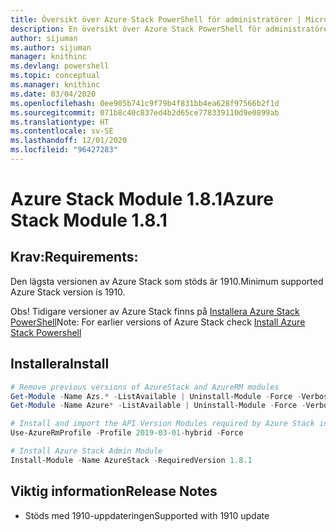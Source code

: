 ```yaml
---
title: Översikt över Azure Stack PowerShell för administratörer | Microsoft Docs
description: En översikt över Azure Stack PowerShell för administratörer med anvisningar för installation och konfiguration.
author: sijuman
ms.author: sijuman
manager: knithinc
ms.devlang: powershell
ms.topic: conceptual
ms.manager: knithinc
ms.date: 03/04/2020
ms.openlocfilehash: 0ee905b741c9f79b4f831bb4ea628f97566b2f1d
ms.sourcegitcommit: 071b8c40c837ed4b2d65ce778339110d9e0899ab
ms.translationtype: HT
ms.contentlocale: sv-SE
ms.lasthandoff: 12/01/2020
ms.locfileid: "96427283"
---
```

# <a name="azure-stack-module-181"></a><span data-ttu-id="0e98a-103">Azure Stack Module 1.8.1</span><span class="sxs-lookup"><span data-stu-id="0e98a-103">Azure Stack Module 1.8.1</span></span>

## <a name="requirements"></a><span data-ttu-id="0e98a-104">Krav:</span><span class="sxs-lookup"><span data-stu-id="0e98a-104">Requirements:</span></span>

<span data-ttu-id="0e98a-105">Den lägsta versionen av Azure Stack som stöds är 1910.</span><span class="sxs-lookup"><span data-stu-id="0e98a-105">Minimum supported Azure Stack version is 1910.</span></span>

<span data-ttu-id="0e98a-106">Obs! Tidigare versioner av Azure Stack finns på [Installera Azure Stack PowerShell](/azure/azure-stack/azure-stack-powershell-install#install-azure-stack-powershell)</span><span class="sxs-lookup"><span data-stu-id="0e98a-106">Note: For earlier versions of Azure Stack check [Install Azure Stack Powershell](/azure/azure-stack/azure-stack-powershell-install#install-azure-stack-powershell)</span></span>

## <a name="install"></a><span data-ttu-id="0e98a-107">Installera</span><span class="sxs-lookup"><span data-stu-id="0e98a-107">Install</span></span>

```powershell
# Remove previous versions of AzureStack and AzureRM modules
Get-Module -Name Azs.* -ListAvailable | Uninstall-Module -Force -Verbose
Get-Module -Name Azure* -ListAvailable | Uninstall-Module -Force -Verbose

# Install and import the API Version Modules required by Azure Stack into the current PowerShell session.
Use-AzureRmProfile -Profile 2019-03-01-hybrid -Force

# Install Azure Stack Admin Module
Install-Module -Name AzureStack -RequiredVersion 1.8.1
```

## <a name="release-notes"></a><span data-ttu-id="0e98a-108">Viktig information</span><span class="sxs-lookup"><span data-stu-id="0e98a-108">Release Notes</span></span>

* <span data-ttu-id="0e98a-109">Stöds med 1910-uppdateringen</span><span class="sxs-lookup"><span data-stu-id="0e98a-109">Supported with 1910 update</span></span>